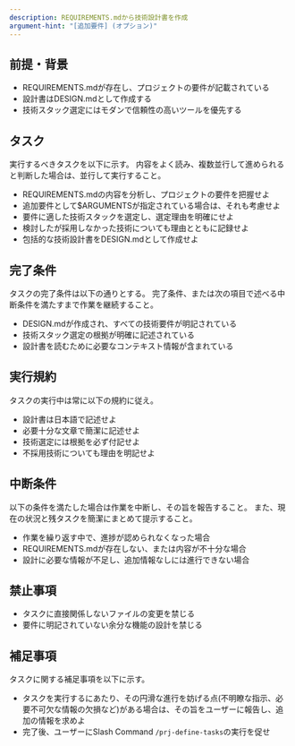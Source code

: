 ```yaml
---
description: REQUIREMENTS.mdから技術設計書を作成
argument-hint: "[追加要件] (オプション)"
---
```


## 前提・背景

- REQUIREMENTS.mdが存在し、プロジェクトの要件が記載されている
- 設計書はDESIGN.mdとして作成する
- 技術スタック選定にはモダンで信頼性の高いツールを優先する

## タスク

実行するべきタスクを以下に示す。
内容をよく読み、複数並行して進められると判断した場合は、並行して実行すること。

- REQUIREMENTS.mdの内容を分析し、プロジェクトの要件を把握せよ
- 追加要件として$ARGUMENTSが指定されている場合は、それも考慮せよ
- 要件に適した技術スタックを選定し、選定理由を明確にせよ
- 検討したが採用しなかった技術についても理由とともに記録せよ
- 包括的な技術設計書をDESIGN.mdとして作成せよ

## 完了条件

タスクの完了条件は以下の通りとする。
完了条件、または次の項目で述べる中断条件を満たすまで作業を継続すること。

- DESIGN.mdが作成され、すべての技術要件が明記されている
- 技術スタック選定の根拠が明確に記述されている
- 設計書を読むために必要なコンテキスト情報が含まれている

## 実行規約

タスクの実行中は常に以下の規約に従え。

- 設計書は日本語で記述せよ
- 必要十分な文章で簡潔に記述せよ
- 技術選定には根拠を必ず付記せよ
- 不採用技術についても理由を明記せよ

## 中断条件

以下の条件を満たした場合は作業を中断し、その旨を報告すること。
また、現在の状況と残タスクを簡潔にまとめて提示すること。

- 作業を繰り返す中で、進捗が認められなくなった場合
- REQUIREMENTS.mdが存在しない、または内容が不十分な場合
- 設計に必要な情報が不足し、追加情報なしには進行できない場合

## 禁止事項

- タスクに直接関係しないファイルの変更を禁じる
- 要件に明記されていない余分な機能の設計を禁じる

## 補足事項

タスクに関する補足事項を以下に示す。

- タスクを実行するにあたり、その円滑な進行を妨げる点(不明瞭な指示、必要不可欠な情報の欠損など)がある場合は、その旨をユーザーに報告し、追加の情報を求めよ
- 完了後、ユーザーにSlash Command `/prj-define-tasks`の実行を促せ
